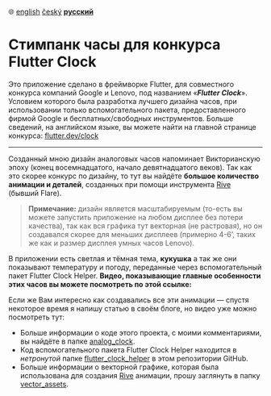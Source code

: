:globe_with_meridians:  [english](README.md)	[český](README.cz.md)	**<u>русский</u>**

# Стимпанк часы для конкурса Flutter Clock

Это приложение сделано в фреймворке Flutter, для совместного конкурса компаний Google и Lenovo, под названием «***Flutter Clock***». Условием которого была разработка лучшего дизайна часов, при использовании только вспомогательного пакета, предоставленного фирмой Google и бесплатных/свободных инструментов. Больше сведений, на английском языке, вы можете найти на главной странице конкурса: [flutter.dev/clock](https://flutter.dev/clock)

------

Созданный мною дизайн аналоговых часов напоминает Викторианскую эпоху (конец восемнадцатого, начало девятнадцатого веков). Так как это скорее конкурс по дизайну, то тут вы найдёте **большое количество анимации и деталей**, созданных при помощи инструмента [Rive](https://rive.app) (бывший Flare).
> **Примечание:** дизайн является масштабируемым (то-есть вы можете запустить приложение на любом дисплее без потери качества), так как вся графика тут векторная (не растровая), но он создавался скорее для меньших дисплеев (примерно 4-6’, таких же как и размер дисплея умных часов Lenovo).

В приложении есть светлая и тёмная тема, **кукушка** а так же они показывают температуру и погоду, переданные через вспомогательный пакет Flutter Clock Helper. **Видео, показывающие главные особенности этих часов вы можете посмотреть по этой ссылке:**

Если же Вам интересно как создавались все эти анимации — спустя некоторое время я напишу статью в своём блоге, но видео уже можно посмотреть тут:

* Больше информации о коде этого проекта, с моими комментариями, вы найдёте в папке [analog_clock](./analog_clock).
* Код вспомогательного  пакета Flutter Clock Helper находится в *нетронутой* папке [flutter_clock_helper](./flutter_clock_helper) в этом репозитории GitHub.
* Больше информации о векторной графике, которая была использована для создания [Rive](https://rive.app) анимации, прошу заглянуть в папку [vector_assets](./vector_assets).